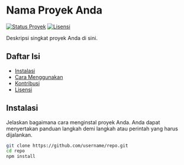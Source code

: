 # Nama Proyek Anda

[![Status Proyek](https://img.shields.io/badge/status-aktif-brightgreen.svg)](https://github.com/username/repo)
[![Lisensi](https://img.shields.io/badge/Lisensi-MIT-blue.svg)](LICENSE)

Deskripsi singkat proyek Anda di sini.

## Daftar Isi

- [Instalasi](#instalasi)
- [Cara Menggunakan](#cara-menggunakan)
- [Kontribusi](#kontribusi)
- [Lisensi](#lisensi)

## Instalasi

Jelaskan bagaimana cara menginstal proyek Anda. Anda dapat menyertakan panduan langkah demi langkah atau perintah yang harus dijalankan.

```bash
git clone https://github.com/username/repo.git
cd repo
npm install
